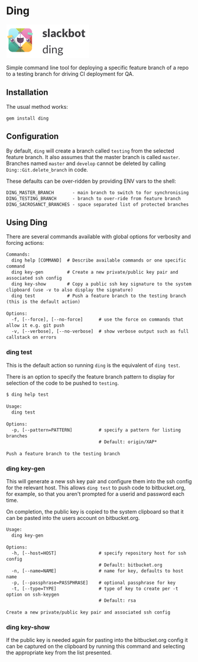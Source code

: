 # Ding

![Ding](./ding.png)

Simple command line tool for deploying a specific feature branch of a
repo to a testing branch for driving CI deployment for QA.

## Installation

The usual method works:

    gem install ding

## Configuration

By default, `ding` will create a branch called `testing` from the
selected feature branch. It also assumes that the master branch is
called `master`. Branches named `master` and `develop` cannot be deleted
by calling `Ding::Git.delete_branch` in code.

These defaults can be over-ridden by providing ENV vars to the shell:

    DING_MASTER_BRANCH       - main branch to switch to for synchronising
    DING_TESTING_BRANCH      - branch to over-ride from feature branch
    DING_SACROSANCT_BRANCHES - space separated list of protected branches

## Using Ding

There are several commands available with global options for verbosity and forcing actions:

    Commands:
      ding help [COMMAND]  # Describe available commands or one specific command
      ding key-gen         # Create a new private/public key pair and associated ssh config
      ding key-show        # Copy a public ssh key signature to the system clipboard (use -v to also display the signature)
      ding test            # Push a feature branch to the testing branch (this is the default action)

    Options:
      -f, [--force], [--no-force]      # use the force on commands that allow it e.g. git push
      -v, [--verbose], [--no-verbose]  # show verbose output such as full callstack on errors

### ding test

This is the default action so running `ding` is the equivalent of `ding test`.

There is an option to specify the feature branch pattern to display for
selection of the code to be pushed to `testing`.

    $ ding help test

    Usage:
      ding test

    Options:
      -p, [--pattern=PATTERN]          # specify a pattern for listing branches
                                       # Default: origin/XAP*

    Push a feature branch to the testing branch

### ding key-gen

This will generate a new ssh key pair and configure them into the ssh config
for the relevant host. This allows `ding test` to push code to bitbucket.org,
for example, so that you aren't prompted for a userid and password each
time.

On completion, the public key is copied to the system clipboard so that
it can be pasted into the users account on bitbucket.org.

    Usage:
      ding key-gen

    Options:
      -h, [--host=HOST]                # specify repository host for ssh config
                                       # Default: bitbucket.org
      -n, [--name=NAME]                # name for key, defaults to host name
      -p, [--passphrase=PASSPHRASE]    # optional passphrase for key
      -t, [--type=TYPE]                # type of key to create per -t option on ssh-keygen
                                       # Default: rsa

    Create a new private/public key pair and associated ssh config

### ding key-show

If the public key is needed again for pasting into the bitbucket.org config it can be
captured on the clipboard by running this command and selecting the appropriate key from
the list presented.

